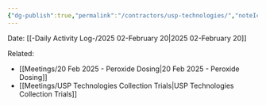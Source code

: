 ```yaml
---
{"dg-publish":true,"permalink":"/contractors/usp-technologies/","noteIcon":"","created":"2025-02-20T14:43:36.310-06:00"}
---
```


Date: [[-Daily Activity Log-/2025 02-February 20\|2025 02-February 20]]

Related:
- [[Meetings/20 Feb 2025 - Peroxide Dosing\|20 Feb 2025 - Peroxide Dosing]]
- [[Meetings/USP Technologies Collection Trials\|USP Technologies Collection Trials]]